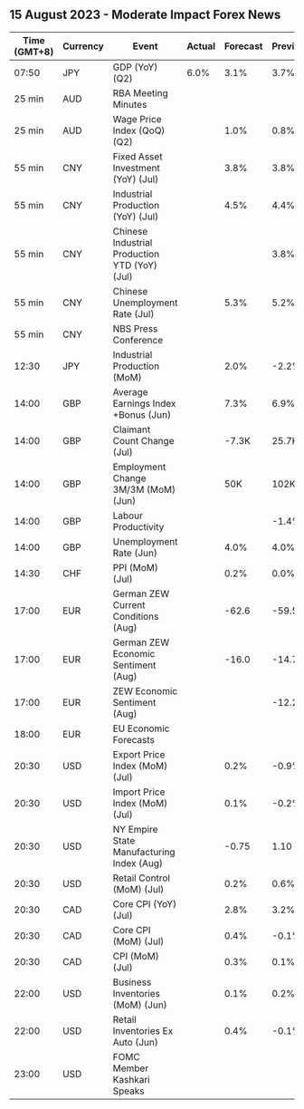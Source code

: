 ## 15 August 2023 - Moderate Impact Forex News

| Time (GMT+8) | Currency | Event | Actual | Forecast | Previous |
|------|----------|-------|--------|----------|----------|
| 07:50 | JPY | GDP (YoY) (Q2) | 6.0% | 3.1% | 3.7% |
| 25 min | AUD | RBA Meeting Minutes |  |  |  |
| 25 min | AUD | Wage Price Index (QoQ) (Q2) |  | 1.0% | 0.8% |
| 55 min | CNY | Fixed Asset Investment (YoY) (Jul) |  | 3.8% | 3.8% |
| 55 min | CNY | Industrial Production (YoY) (Jul) |  | 4.5% | 4.4% |
| 55 min | CNY | Chinese Industrial Production YTD (YoY) (Jul) |  |  | 3.8% |
| 55 min | CNY | Chinese Unemployment Rate (Jul) |  | 5.3% | 5.2% |
| 55 min | CNY | NBS Press Conference |  |  |  |
| 12:30 | JPY | Industrial Production (MoM) |  | 2.0% | -2.2% |
| 14:00 | GBP | Average Earnings Index +Bonus (Jun) |  | 7.3% | 6.9% |
| 14:00 | GBP | Claimant Count Change (Jul) |  | -7.3K | 25.7K |
| 14:00 | GBP | Employment Change 3M/3M (MoM) (Jun) |  | 50K | 102K |
| 14:00 | GBP | Labour Productivity |  |  | -1.4% |
| 14:00 | GBP | Unemployment Rate (Jun) |  | 4.0% | 4.0% |
| 14:30 | CHF | PPI (MoM) (Jul) |  | 0.2% | 0.0% |
| 17:00 | EUR | German ZEW Current Conditions (Aug) |  | -62.6 | -59.5 |
| 17:00 | EUR | German ZEW Economic Sentiment (Aug) |  | -16.0 | -14.7 |
| 17:00 | EUR | ZEW Economic Sentiment (Aug) |  |  | -12.2 |
| 18:00 | EUR | EU Economic Forecasts |  |  |  |
| 20:30 | USD | Export Price Index (MoM) (Jul) |  | 0.2% | -0.9% |
| 20:30 | USD | Import Price Index (MoM) (Jul) |  | 0.1% | -0.2% |
| 20:30 | USD | NY Empire State Manufacturing Index (Aug) |  | -0.75 | 1.10 |
| 20:30 | USD | Retail Control (MoM) (Jul) |  | 0.2% | 0.6% |
| 20:30 | CAD | Core CPI (YoY) (Jul) |  | 2.8% | 3.2% |
| 20:30 | CAD | Core CPI (MoM) (Jul) |  | 0.4% | -0.1% |
| 20:30 | CAD | CPI (MoM) (Jul) |  | 0.3% | 0.1% |
| 22:00 | USD | Business Inventories (MoM) (Jun) |  | 0.1% | 0.2% |
| 22:00 | USD | Retail Inventories Ex Auto (Jun) |  | 0.4% | -0.1% |
| 23:00 | USD | FOMC Member Kashkari Speaks |  |  |  |
